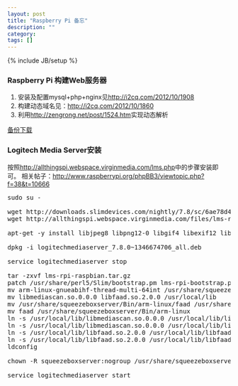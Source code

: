 ```yaml
---
layout: post
title: "Raspberry Pi 备忘"
description: ""
category: 
tags: []
---
```

{% include JB/setup %}
### Raspberry Pi 构建Web服务器
1. 安装及配置mysql+php+nginx见<http://i2cq.com/2012/10/1908> 
2. 构建动态域名见：<http://i2cq.com/2012/10/1860>
3. 利用<http://zengrong.net/post/1524.htm>实现动态解析

[备份下载]({{site.url}}/downloads/dnspodsh.sh)

### Logitech Media Server安装
按照<http://allthingspi.webspace.virginmedia.com/lms.php>中的步骤安装即可。
相关帖子：<http://www.raspberrypi.org/phpBB3/viewtopic.php?f=38&t=10666>

<pre>
sudo su -

wget http://downloads.slimdevices.com/nightly/7.8/sc/6ae78d4/logitechmediaserver_7.8.0~1346674706_all.deb
wget http://allthingspi.webspace.virginmedia.com/files/lms-rpi-raspbian.tar.gz

apt-get -y install libjpeg8 libpng12-0 libgif4 libexif12 libswscale2 libavcodec53 lame

dpkg -i logitechmediaserver_7.8.0~1346674706_all.deb

service logitechmediaserver stop

tar -zxvf lms-rpi-raspbian.tar.gz 
patch /usr/share/perl5/Slim/bootstrap.pm lms-rpi-bootstrap.patch
mv arm-linux-gnueabihf-thread-multi-64int /usr/share/squeezeboxserver/CPAN/arch/5.14/
mv libmediascan.so.0.0.0 libfaad.so.2.0.0 /usr/local/lib
mv /usr/share/squeezeboxserver/Bin/arm-linux/faad /usr/share/squeezeboxserver/Bin/arm-linux/faad.old
mv faad /usr/share/squeezeboxserver/Bin/arm-linux
ln -s /usr/local/lib/libmediascan.so.0.0.0 /usr/local/lib/libmediascan.so
ln -s /usr/local/lib/libmediascan.so.0.0.0 /usr/local/lib/libmediascan.so.0
ln -s /usr/local/lib/libfaad.so.2.0.0 /usr/local/lib/libfaad.so
ln -s /usr/local/lib/libfaad.so.2.0.0 /usr/local/lib/libfaad.so.2
ldconfig

chown -R squeezeboxserver:nogroup /usr/share/squeezeboxserver /var/lib/squeezeboxserver

service logitechmediaserver start
</pre>